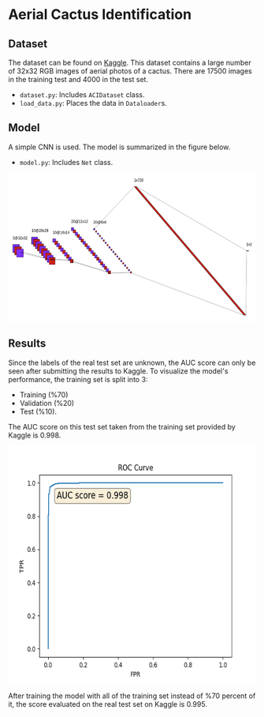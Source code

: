 # Aerial Cactus Identification

## Dataset

The dataset can be found on [Kaggle](https://www.kaggle.com/c/aerial-cactus-identification/data). This dataset contains a large number of 32x32 RGB images of aerial photos of a cactus. There are 17500 images in the training test and 4000 in the test set. 

* `dataset.py`: Includes `ACIDataset` class.
* `load_data.py`: Places the data in `Dataloader`s.

## Model

A simple CNN is used. The model is summarized in the figure below.

* `model.py`: Includes `Net` class.

<p align="center">
  <img width="600" height="300" src="./nn.png">
</p>

## Results

Since the labels of the real test set are unknown, the AUC score can only be seen after submitting the results to Kaggle. To visualize the model's performance, the training set is split into 3: 

* Training (%70)
* Validation (%20)
* Test (%10).

The AUC score on this test set taken from the training set provided by Kaggle is 0.998. 

<p align="center">
  <img width="640" height="480" src="./auc_graph.png">
</p>

After training the model with all of the training set instead of %70 percent of it, the score evaluated on the real test set on Kaggle is 0.995.


